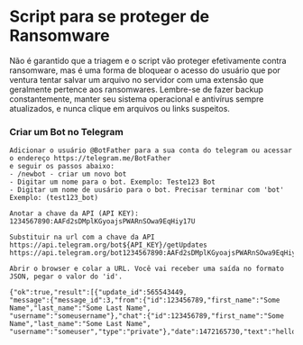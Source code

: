 # Script para se proteger de Ransomware
Não é garantido que a triagem e o script vão proteger efetivamente contra ransomware, mas é uma forma de bloquear o acesso do usuário que por ventura tentar salvar um arquivo no servidor com uma extensão que geralmente pertence aos ransomwares.
Lembre-se de fazer backup constantemente, manter seu sistema operacional e antivírus sempre atualizados, e nunca clique em arquivos ou links suspeitos.

### Criar um Bot no Telegram

```
Adicionar o usuário @BotFather para a sua conta do telegram ou acessar o endereço https://telegram.me/BotFather
e seguir os passos abaixo:
- /newbot - criar um novo bot
- Digitar um nome para o bot. Exemplo: Teste123 Bot
- Digitar um nome de uusário para o bot. Precisar terminar com 'bot' Exemplo: (test123_bot)

Anotar a chave da API (API KEY):
1234567890:AAFd2sDMplKGyoajsPWARnSOwa9EqHiy17U

Substituir na url com a chave da API
https://api.telegram.org/bot${API_KEY}/getUpdates
https://api.telegram.org/bot1234567890:AAFd2sDMplKGyoajsPWARnSOwa9EqHiy17U/getUpdates

Abrir o browser e colar a URL. Você vai receber uma saída no formato JSON, pegar o valor do 'id'.

{"ok":true,"result":[{"update_id":565543449,
"message":{"message_id":3,"from":{"id":123456789,"first_name":"Some Name","last_name":"Some Last Name",
"username":"someusername"},"chat":{"id":123456789,"first_name":"Some Name","last_name":"Some Last Name",
"username":"someuser","type":"private"},"date":1472165730,"text":"hello"}}]}
```
